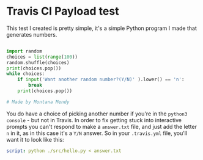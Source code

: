 # Travis CI Payload test 

This test I created is pretty simple, it's a simple Python program I made that generates numbers.

```python

import random
choices = list(range(100))
random.shuffle(choices)
print(choices.pop())
while choices:
    if input('Want another random number?(Y/N)' ).lower() == 'n':
        break
    print(choices.pop())

# Made by Montana Mendy 
```

You do have a choice of picking another number if you're in the `python3 console` - but not in Travis. In order to fix getting stuck into interactive prompts you can't respond to make a `answer.txt` file, and just add the letter `n` in it, as in this case it's a `Y/N` answer. So in your `.travis.yml` file, you'll want it to look like this:

```yaml
script: python ./src/hello.py < answer.txt
```

